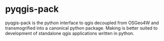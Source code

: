 # pyqgis-pack

pyqgis-pack is the python interface to qgis decoupled from OSGeo4W and transmogrified into a canonical python package. Making is better suited to development of standalone qgis applications written in python. 
